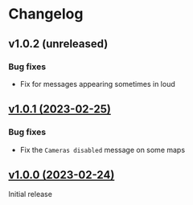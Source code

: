 # Changelog

## v1.0.2 (unreleased)

### Bug fixes
- Fix for messages appearing sometimes in loud

## [v1.0.1 (2023-02-25)](https://github.com/SgtAlexis/SgtBain/releases/tag/v1.0.1)

### Bug fixes
- Fix the `Cameras disabled` message on some maps

## [v1.0.0 (2023-02-24)](https://github.com/SgtAlexis/SgtBain/releases/tag/v1.0.0)
Initial release